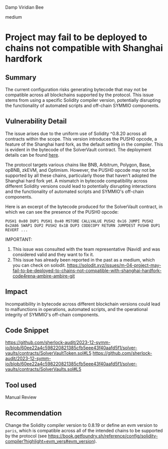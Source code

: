Damp Viridian Bee

medium

# Project may fail to be deployed to chains not compatible with Shanghai hardfork

## Summary

The current configuration risks generating bytecode that may not be compatible across all blockchains supported by the protocol. This issue stems from using a specific Solidity compiler version, potentially disrupting the functionality of automated scripts and off-chain SYMMIO components.

## Vulnerability Detail

The issue arises due to the uniform use of Solidity ^0.8.20 across all contracts within the scope. This version introduces the PUSH0 opcode, a feature of the Shanghai hard fork, as the default setting in the compiler. This is evident in the bytecode of the SolverVault contract. The deployment details can be found [here](https://audits.sherlock.xyz/contests/144).

The protocol targets various chains like BNB, Arbitrum, Polygon, Base, opBNB, zkEVM, and Optimism. However, the PUSH0 opcode may not be supported by all these chains, particularly those that haven't adopted the Shanghai hard fork yet. A mismatch in bytecode compatibility across different Solidity versions could lead to potentially disrupting interactions and the functionality of automated scripts and SYMMIO's off-chain components.

Here is an excerpt of the bytecode produced for the SolverVault contract, in which we can see the presence of the PUSH0 opcode:
```solidity
PUSH1 0x80 DUP1 PUSH1 0x40 MSTORE CALLVALUE PUSH2 0x16 JUMPI PUSH2 0x2A86 SWAP1 DUP2 PUSH2 0x1B DUP3 CODECOPY RETURN JUMPDEST PUSH0 DUP1 REVERT ...
```

IMPORTANT:

1. This issue was consulted with the team representative (Navid) and was considered valid and they want to fix it.
2. This issue has already been reported in the past as a medium, which you can check on solodit.
https://solodit.xyz/issues/m-04-project-may-fail-to-be-deployed-to-chains-not-compatible-with-shanghai-hardfork-code4rena-ambire-ambire-git

## Impact

Incompatibility in bytecode across different blockchain versions could lead to malfunctions in operations, automated scripts, and the operational integrity of SYMMIO's off-chain components.

## Code Snippet
https://github.com/sherlock-audit/2023-12-symm-io/blob/60ee22a4c598220821385cfb5eee43f40aafd5f1/solver-vaults/contracts/SolverVaultToken.sol#L5
https://github.com/sherlock-audit/2023-12-symm-io/blob/60ee22a4c598220821385cfb5eee43f40aafd5f1/solver-vaults/contracts/SolverVaults.sol#L5 

## Tool used

Manual Review

## Recommendation

Change the Solidity compiler version to 0.8.19 or define an evm version to `paris`, which is compatible across all of the intended chains to be supported by the protocol (see https://book.getfoundry.sh/reference/config/solidity-compiler?highlight=evm_vers#evm_version).
